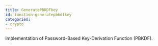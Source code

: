 ```yaml
---
title: GeneratePBKDFkey
id: function-generatepbkdfkey
categories:
- crypto
---
```


Implementation of Password-Based Key-Derivation Function (PBKDF).
